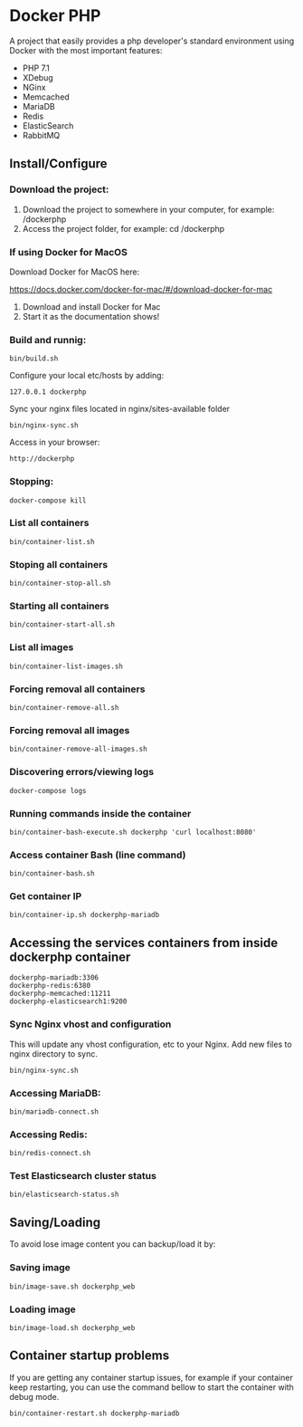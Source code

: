 # Docker PHP

A project that easily provides a php developer's standard environment using Docker with the most important features:

* PHP 7.1
* XDebug
* NGinx
* Memcached
* MariaDB
* Redis
* ElasticSearch
* RabbitMQ

## Install/Configure

### Download the project:

1. Download the project to somewhere in your computer, for example: /dockerphp
2. Access the project folder, for example: cd /dockerphp

### If using Docker for MacOS

Download Docker for MacOS here:

https://docs.docker.com/docker-for-mac/#/download-docker-for-mac

1. Download and install Docker for Mac
2. Start it as the documentation shows!

### Build and runnig:

```
bin/build.sh
```

Configure your local etc/hosts by adding:
```
127.0.0.1 dockerphp
```

Sync your nginx files located in nginx/sites-available folder
```
bin/nginx-sync.sh
```

Access in your browser:
```
http://dockerphp
```

### Stopping:

```
docker-compose kill
```

### List all containers

```
bin/container-list.sh
```

### Stoping all containers

```
bin/container-stop-all.sh
```

### Starting all containers

```
bin/container-start-all.sh
```

### List all images

```
bin/container-list-images.sh
```

### Forcing removal all containers

```
bin/container-remove-all.sh
```

### Forcing removal all images

```
bin/container-remove-all-images.sh
```

### Discovering errors/viewing logs

```
docker-compose logs
```

### Running commands inside the container

```
bin/container-bash-execute.sh dockerphp 'curl localhost:8080'
```

### Access container Bash (line command)

```
bin/container-bash.sh
```

### Get container IP

```
bin/container-ip.sh dockerphp-mariadb
```

## Accessing the services containers from inside dockerphp container

```
dockerphp-mariadb:3306
dockerphp-redis:6380
dockerphp-memcached:11211
dockerphp-elasticsearch1:9200
```

### Sync Nginx vhost and configuration

This will update any vhost configuration, etc to your Nginx. Add new files to nginx directory to sync.

```
bin/nginx-sync.sh
```

### Accessing MariaDB:

```
bin/mariadb-connect.sh
```

### Accessing Redis:

```
bin/redis-connect.sh
```

### Test Elasticsearch cluster status

```
bin/elasticsearch-status.sh
```

## Saving/Loading

To avoid lose image content you can backup/load it by:

### Saving image

```
bin/image-save.sh dockerphp_web
```

### Loading image

```
bin/image-load.sh dockerphp_web
```

## Container startup problems

If you are getting any container startup issues, for example if your container keep restarting, you can use the command bellow to start the container with debug mode.

```
bin/container-restart.sh dockerphp-mariadb
```